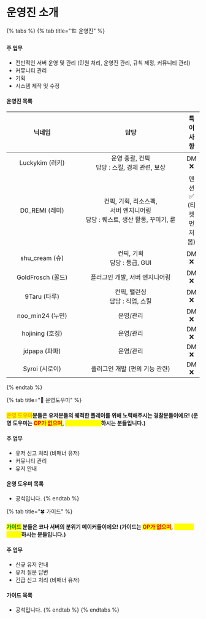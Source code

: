 # 운영진 소개

{% tabs %}
{% tab title="🏗️ 운영진" %}
#### 주  업무

* 전반적인 서버 운영 및 관리 (민원 처리, 운영진 관리, 규칙 제정, 커뮤니티 관리)
* 커뮤니티 관리
* 기획
* 시스템 제작 및 수정

#### 운영진 목록&#x20;

<table><thead><tr><th width="182.66666666666669" align="center">닉네임</th><th width="294" align="center">담당</th><th align="center">특이 사항</th></tr></thead><tbody><tr><td align="center">Luckykim (러키)</td><td align="center">운영 총괄, 컨픽<br>담당 : 스킬, 경제 관련, 보상</td><td align="center">DM ❌</td></tr><tr><td align="center">D0_REMI (레미)</td><td align="center">컨픽, 기획, 리소스팩, <br>서버  엔지니어링<br>담당 : 퀘스트, 생산 활동, 꾸미기, 룬</td><td align="center">맨션✅ <br>(티켓 먼저 봄)</td></tr><tr><td align="center">shu_cream (슈)</td><td align="center">컨픽, 기획<br>담당 : 등급, GUI</td><td align="center">DM ❌</td></tr><tr><td align="center">GoldFrosch (꼴드)</td><td align="center">플러그인 개발, 서버 엔지니어링</td><td align="center">DM ❌</td></tr><tr><td align="center">9Taru (타루)</td><td align="center">컨픽, 밸런싱<br>담당 : 직업, 스킬</td><td align="center">DM ❌</td></tr><tr><td align="center">noo_min24 (누민)</td><td align="center">운영/관리</td><td align="center">DM ❌</td></tr><tr><td align="center">hojining (호징)</td><td align="center">운영/관리</td><td align="center">DM ❌</td></tr><tr><td align="center">jdpapa (파파)</td><td align="center">운영/관리</td><td align="center">DM ❌</td></tr><tr><td align="center">Syroi (시로이)</td><td align="center">플러그인 개발 (편의 기능 관련)</td><td align="center">DM ❌</td></tr></tbody></table>
{% endtab %}

{% tab title="👮 운영도우미" %}
#### &#x20;          <mark style="color:orange;">운영 도우미</mark>분들은 유저분들의 퀘적한 플레이를 위해 노력해주시는 경찰분들이에요!                                          (운영 도우미는 <mark style="color:red;">OP가 없으며</mark>,  <mark style="color:yellow;">유저로서 플레이</mark>하시는 분들입니다.)

#### 주 업무

* 유저 신고 처리 (비매너 유저)
* 커뮤니티 관리
* 유저 안내

#### 운영 도우미 목록

* 공석입니다.
{% endtab %}

{% tab title="🍀 가이드" %}
#### &#x20;                                        <mark style="color:green;">**가이드**</mark> 분들은 코나 서버의 **분위기 메이커**들이에요!                                                                           (가이드는 <mark style="color:red;">OP가 없으며</mark>, <mark style="color:yellow;">유저로서 플레이</mark>하시는 분들입니다.)

#### 주 업무

* 신규 유저 안내
* 유저 질문 답변
* 긴급 신고 처리 (비매너 유저)

#### 가이드 목록

* 공석입니다.
{% endtab %}
{% endtabs %}

